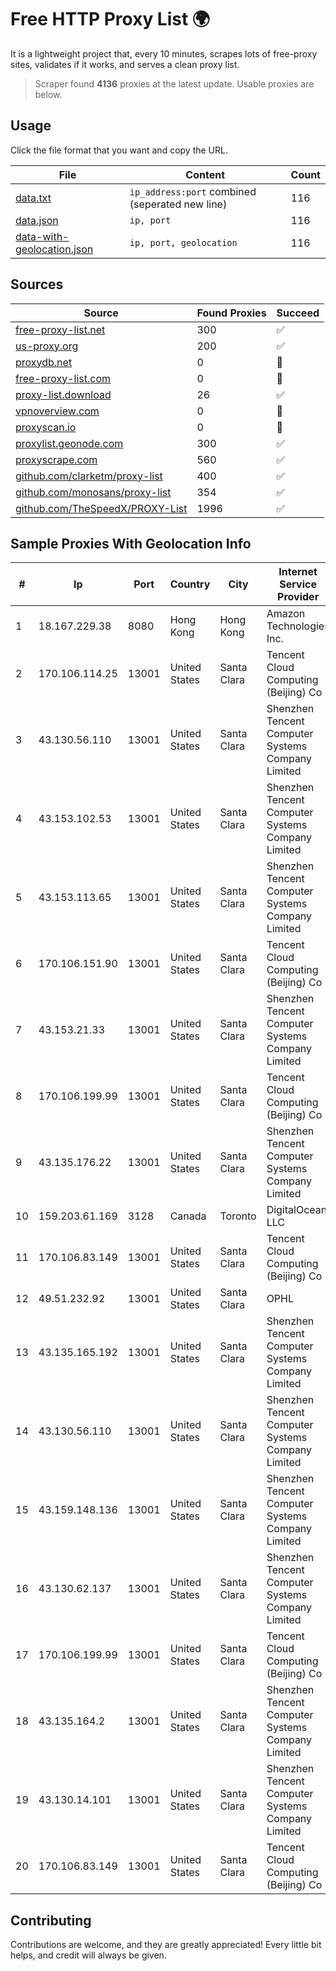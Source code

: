 
# Free HTTP Proxy List 🌍

It is a lightweight project that, every 10 minutes, scrapes lots of free-proxy sites, validates if it works, and serves a clean proxy list.


> Scraper found **4136** proxies at the latest update. Usable proxies are below.

## Usage

Click the file format that you want and copy the URL.


|File|Content|Count|
|----|-------|-----|
|[data.txt](https://raw.githubusercontent.com/themiralay/Proxy-List-World/master/data.txt)|`ip_address:port` combined (seperated new line)|116|
|[data.json](https://raw.githubusercontent.com/themiralay/Proxy-List-World/master/data.json)|`ip, port`|116|
|[data-with-geolocation.json](https://raw.githubusercontent.com/themiralay/Proxy-List-World/master/data-with-geolocation.json)|`ip, port, geolocation`|116|

## Sources

|Source|Found Proxies|Succeed|
|------|-------------|-------|
|[free-proxy-list.net](https://free-proxy-list.net)|300|✅|
|[us-proxy.org](https://www.us-proxy.org)|200|✅|
|[proxydb.net](http://proxydb.net)|0|🚫|
|[free-proxy-list.com](https://free-proxy-list.com/?page=&port=&type%5B%5D=http&type%5B%5D=https&up_time=0&search=Search)|0|🚫|
|[proxy-list.download](https://www.proxy-list.download/HTTP)|26|✅|
|[vpnoverview.com](https://vpnoverview.com/privacy/anonymous-browsing/free-proxy-servers)|0|🚫|
|[proxyscan.io](https://www.proxyscan.io)|0|🚫|
|[proxylist.geonode.com](https://proxylist.geonode.com/api/proxy-list?limit=300&page=1&sort_by=lastChecked&sort_type=desc&protocols=http,https)|300|✅|
|[proxyscrape.com](https://api.proxyscrape.com/v2/?request=displayproxies&protocol=http&timeout=10000&country=all&ssl=all&anonymity=all)|560|✅|
|[github.com/clarketm/proxy-list](https://raw.githubusercontent.com/clarketm/proxy-list/master/proxy-list-raw.txt)|400|✅|
|[github.com/monosans/proxy-list](https://raw.githubusercontent.com/monosans/proxy-list/main/proxies/http.txt)|354|✅|
|[github.com/TheSpeedX/PROXY-List](https://raw.githubusercontent.com/TheSpeedX/PROXY-List/master/http.txt)|1996|✅|


## Sample Proxies With Geolocation Info

|#|Ip|Port|Country|City|Internet Service Provider|
|-|--|----|-------|----|-------------------------|
|1|18.167.229.38|8080|Hong Kong|Hong Kong|Amazon Technologies Inc.|
|2|170.106.114.25|13001|United States|Santa Clara|Tencent Cloud Computing (Beijing) Co|
|3|43.130.56.110|13001|United States|Santa Clara|Shenzhen Tencent Computer Systems Company Limited|
|4|43.153.102.53|13001|United States|Santa Clara|Shenzhen Tencent Computer Systems Company Limited|
|5|43.153.113.65|13001|United States|Santa Clara|Shenzhen Tencent Computer Systems Company Limited|
|6|170.106.151.90|13001|United States|Santa Clara|Tencent Cloud Computing (Beijing) Co|
|7|43.153.21.33|13001|United States|Santa Clara|Shenzhen Tencent Computer Systems Company Limited|
|8|170.106.199.99|13001|United States|Santa Clara|Tencent Cloud Computing (Beijing) Co|
|9|43.135.176.22|13001|United States|Santa Clara|Shenzhen Tencent Computer Systems Company Limited|
|10|159.203.61.169|3128|Canada|Toronto|DigitalOcean, LLC|
|11|170.106.83.149|13001|United States|Santa Clara|Tencent Cloud Computing (Beijing) Co|
|12|49.51.232.92|13001|United States|Santa Clara|OPHL|
|13|43.135.165.192|13001|United States|Santa Clara|Shenzhen Tencent Computer Systems Company Limited|
|14|43.130.56.110|13001|United States|Santa Clara|Shenzhen Tencent Computer Systems Company Limited|
|15|43.159.148.136|13001|United States|Santa Clara|Shenzhen Tencent Computer Systems Company Limited|
|16|43.130.62.137|13001|United States|Santa Clara|Shenzhen Tencent Computer Systems Company Limited|
|17|170.106.199.99|13001|United States|Santa Clara|Tencent Cloud Computing (Beijing) Co|
|18|43.135.164.2|13001|United States|Santa Clara|Shenzhen Tencent Computer Systems Company Limited|
|19|43.130.14.101|13001|United States|Santa Clara|Shenzhen Tencent Computer Systems Company Limited|
|20|170.106.83.149|13001|United States|Santa Clara|Tencent Cloud Computing (Beijing) Co|



## Contributing

Contributions are welcome, and they are greatly appreciated! Every
little bit helps, and credit will always be given.

